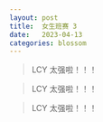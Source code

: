 ```yaml
---
layout: post
title:  女生班赛 3
date:   2023-04-13
categories: blossom
---
```


>   LCY 太强啦！！！

>   LCY 太强啦！！！

>   LCY 太强啦！！！
